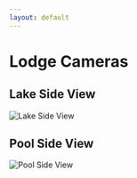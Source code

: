 ```yaml
---
layout: default
---
```

# Lodge Cameras
## Lake Side View
![Lake Side View](http://www.inlandnet.com/~pineloch/LakeSidePic.jpg)

## Pool Side View
![Pool Side View](http://www.inlandnet.com/~pineloch/PoolSidePic.jpg)
